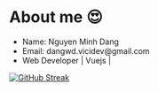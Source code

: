 <h1>About me 😍</h1>
<ul>
  <li>
    Name: Nguyen Minh Dang
  </li>
  <li>
    Email: dangwd.vicidev@gmail.com
  </li>
  <li>
Web Developer | Vuejs | 
  </li>
</ul>

[![GitHub Streak](https://github-readme-streak-stats.herokuapp.com?user=Dang&theme=tokyonight&hide_border=true&card_width=810px)](https://git.io/streak-stats)
<!--
**dangwd/dangwd** is a ✨ _special_ ✨ repository because its `README.md` (this file) appears on your GitHub profile.

Here are some ideas to get you started:

- 🔭 I’m currently working on ...
- 🌱 I’m currently learning ...
- 👯 I’m looking to collaborate on ...
- 🤔 I’m looking for help with ...
- 💬 Ask me about ...
- 📫 How to reach me: ...
- 😄 Pronouns: ...
- ⚡ Fun fact: ...
-->
